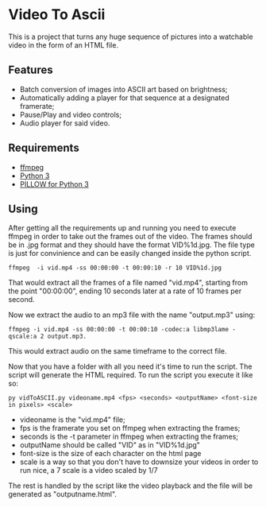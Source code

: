 # Video To Ascii

 This is a project that turns any huge sequence of pictures into a watchable video in the form of an HTML file.

## Features

  - Batch conversion of images into ASCII art based on brightness;
  - Automatically adding a player for that sequence at a designated framerate;
  - Pause/Play and video controls;
  - Audio player for said video.

## Requirements

- [ffmpeg](https://www.ffmpeg.org/)
- [Python 3](https://www.python.org/download/releases/3.0/)
- [PILLOW for Python 3](https://pillow.readthedocs.io/en/5.1.x/)

## Using
After getting all the requirements up and running you need to execute ffmpeg in order to take out the frames out of the video. 
The frames should be in .jpg format and they should have the format VID%1d.jpg. 
The file type is just for convinience and can be easily changed inside the python script.

    ffmpeg  -i vid.mp4 -ss 00:00:00 -t 00:00:10 -r 10 VID%1d.jpg

That would extract all the frames of a file named "vid.mp4", starting from the point "00:00:00", ending 10 seconds later at a rate of 10 frames per second.

Now we extract the audio to an mp3 file with the name "output.mp3" using:

    ffmpeg -i vid.mp4 -ss 00:00:00 -t 00:00:10 -codec:a libmp3lame -qscale:a 2 output.mp3.

This would extract audio on the same timeframe to the correct file.

Now that you have a folder with all you need it's time to run the script.
The script will generate the HTML required.
To run the script you execute it like so:

    py vidToASCII.py videoname.mp4 <fps> <seconds> <outputName> <font-size in pixels> <scale>
    
- videoname is the "vid.mp4" file;
- fps is the framerate you set on ffmpeg when extracting the frames;
- seconds is the -t parameter in ffmpeg when extracting the frames;
- outputName should be called "VID" as in "VID%1d.jpg"
- font-size is the size of each character on the html page
- scale is a way so that you don't have to downsize your videos in order to run nice, a 7 scale is a video scaled by 1/7

The rest is handled by the script like the video playback and the file will be generated as "outputname.html".